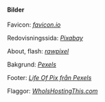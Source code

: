 <h4><i class='fas fa-images'></i> Bilder</h4>

Favicon: *[favicon.io](https://favicon.io/)*

Redovisningssida: *[Pixabay](https://pixabay.com/)*

About, flash: *[rawpixel](https://www.rawpixel.com/)*

Bakgrund: *[Pexels](https://www.pexels.com/photo/board-bright-design-fabric-235994/)*

Footer: *[Life Of Pix från Pexels](https://www.pexels.com/photo/texture-wall-floor-stone-8892/)*

Flaggor: *[WhoIsHostingThis.com](https://www.whoishostingthis.com)*
